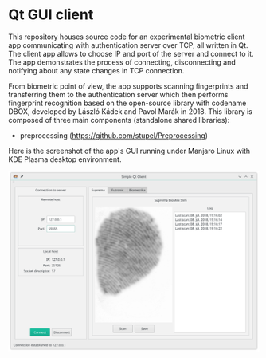 # Qt GUI client
This repository houses source code for an experimental biometric client app communicating with authentication server over TCP, all written in Qt. The client app allows to choose IP and port of the server and connect to it. The app demonstrates the process of connecting, disconnecting and notifying about any state changes in TCP connection.

From biometric point of view, the app supports scanning fingerprints and transferring them to the authentication server which then performs fingerprint recognition based on the open-source library with codename DBOX, developed by László Kádek and Pavol Marák in 2018. This library is composed of three main components (standalone shared libraries):
 * preprocessing (https://github.com/stupel/Preprocessing)

Here is the screenshot of the app's GUI running under Manjaro Linux with KDE Plasma desktop environment.

![client-app-gui](client_app.png)
